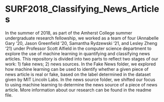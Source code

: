 # SURF2018_Classifying_News_Articles
In the summer of 2018, as part of the Amherst College summer undergraduate research fellowship, we worked as a team of four (Annabelle Gary ‘20, Jason Greenfield ‘20, Samantha Rydzewski ‘21, and Lesley Zheng ‘21) under Professor Scott Alfield in the computer science department to explore the use of machine learning in quantifying and classifying news articles.  This repository is divided into two parts to reflect two stages of our work: 1) fake news; 2) news sources. In the Fake News folder, we explored how machine learning can be used to identify whether a given piece of news article is real or fake, based on the label determined in the dataset given by MIT Lincoln Labs. In the news source folder, we shifted our focus to using machine learning to determine the news source of a piece of news article.   More information about our research can be found in the readme file.
